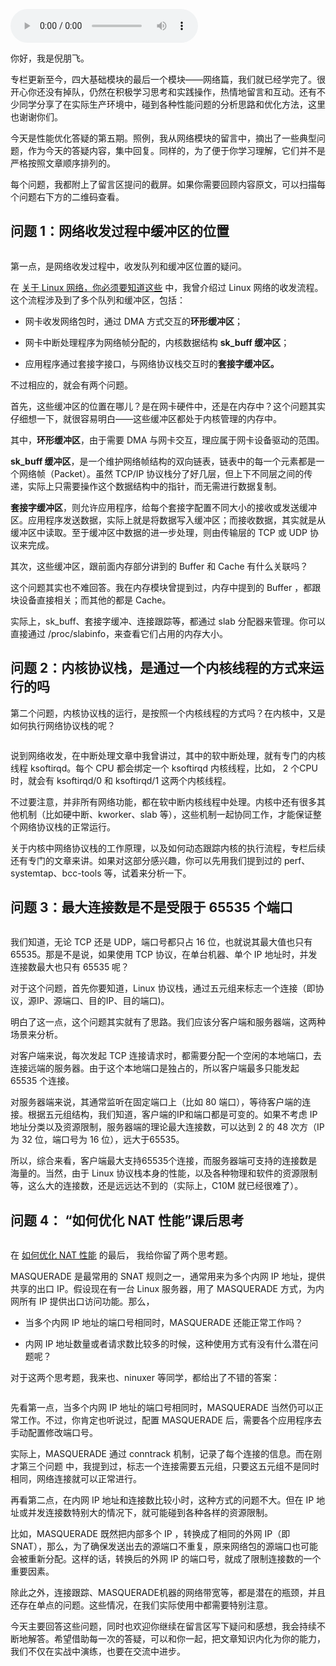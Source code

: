 <audio title="45 _ 答疑（五）：网络收发过程中，缓冲区位置在哪里？" src="https://static001.geekbang.org/resource/audio/53/13/53790b168243d36d147e35bbcd369713.mp3" controls="controls"></audio> 
<p>你好，我是倪朋飞。</p><p>专栏更新至今，四大基础模块的最后一个模块——网络篇，我们就已经学完了。很开心你还没有掉队，仍然在积极学习思考和实践操作，热情地留言和互动。还有不少同学分享了在实际生产环境中，碰到各种性能问题的分析思路和优化方法，这里也谢谢你们。</p><p>今天是性能优化答疑的第五期。照例，我从网络模块的留言中，摘出了一些典型问题，作为今天的答疑内容，集中回复。同样的，为了便于你学习理解，它们并不是严格按照文章顺序排列的。</p><p>每个问题，我都附上了留言区提问的截屏。如果你需要回顾内容原文，可以扫描每个问题右下方的二维码查看。</p><h2>问题 1：网络收发过程中缓冲区的位置</h2><p><img src="https://static001.geekbang.org/resource/image/49/28/49649598767b9ef537169558ee6be128.png" alt=""></p><p>第一点，是网络收发过程中，收发队列和缓冲区位置的疑问。</p><p>在 <a href="https://time.geekbang.org/column/article/80898">关于 Linux 网络，你必须要知道这些</a> 中，我曾介绍过 Linux 网络的收发流程。这个流程涉及到了多个队列和缓冲区，包括：</p><ul>
<li>
<p>网卡收发网络包时，通过 DMA 方式交互的<strong>环形缓冲区</strong>；</p>
</li>
<li>
<p>网卡中断处理程序为网络帧分配的，内核数据结构 <strong>sk_buff 缓冲区</strong>；</p>
</li>
<li>
<p>应用程序通过套接字接口，与网络协议栈交互时的<strong>套接字缓冲区。</strong></p>
</li>
</ul><p>不过相应的，就会有两个问题。</p><p>首先，这些缓冲区的位置在哪儿？是在网卡硬件中，还是在内存中？这个问题其实仔细想一下，就很容易明白——这些缓冲区都处于内核管理的内存中。</p><!-- [[[read_end]]] --><p>其中，<strong>环形缓冲区</strong>，由于需要 DMA 与网卡交互，理应属于网卡设备驱动的范围。</p><p><strong>sk_buff 缓冲区</strong>，是一个维护网络帧结构的双向链表，链表中的每一个元素都是一个网络帧（Packet）。虽然 TCP/IP 协议栈分了好几层，但上下不同层之间的传递，实际上只需要操作这个数据结构中的指针，而无需进行数据复制。</p><p><strong>套接字缓冲区</strong>，则允许应用程序，给每个套接字配置不同大小的接收或发送缓冲区。应用程序发送数据，实际上就是将数据写入缓冲区；而接收数据，其实就是从缓冲区中读取。至于缓冲区中数据的进一步处理，则由传输层的 TCP 或 UDP 协议来完成。</p><p>其次，这些缓冲区，跟前面内存部分讲到的 Buffer 和 Cache 有什么关联吗？</p><p>这个问题其实也不难回答。我在内存模块曾提到过，内存中提到的 Buffer ，都跟块设备直接相关；而其他的都是 Cache。</p><p>实际上，sk_buff、套接字缓冲、连接跟踪等，都通过 slab 分配器来管理。你可以直接通过 /proc/slabinfo，来查看它们占用的内存大小。</p><h2>问题 2：内核协议栈，是通过一个内核线程的方式来运行的吗</h2><p>第二个问题，内核协议栈的运行，是按照一个内核线程的方式吗？在内核中，又是如何执行网络协议栈的呢？</p><p><img src="https://static001.geekbang.org/resource/image/9b/1c/9bea298bcc349e80f46c1a406472381c.png" alt=""></p><p>说到网络收发，在中断处理文章中我曾讲过，其中的软中断处理，就有专门的内核线程 ksoftirqd。每个 CPU 都会绑定一个 ksoftirqd 内核线程，比如， 2 个CPU 时，就会有 ksoftirqd/0 和 ksoftirqd/1 这两个内核线程。</p><p>不过要注意，并非所有网络功能，都在软中断内核线程中处理。内核中还有很多其他机制（比如硬中断、kworker、slab 等），这些机制一起协同工作，才能保证整个网络协议栈的正常运行。</p><p>关于内核中网络协议栈的工作原理，以及如何动态跟踪内核的执行流程，专栏后续还有专门的文章来讲。如果对这部分感兴趣，你可以先用我们提到过的 perf、systemtap、bcc-tools 等，试着来分析一下。</p><h2>问题 3：最大连接数是不是受限于 65535 个端口</h2><p><img src="https://static001.geekbang.org/resource/image/50/8c/504ddb710169cb247b349d0d8a32818c.png" alt=""><img src="https://static001.geekbang.org/resource/image/0a/70/0a5cb5d25a4b09c5f46ca8941e9fca70.png" alt=""></p><p>我们知道，无论 TCP 还是 UDP，端口号都只占 16 位，也就说其最大值也只有 65535。那是不是说，如果使用 TCP 协议，在单台机器、单个 IP 地址时，并发连接数最大也只有 65535 呢？</p><p>对于这个问题，首先你要知道，Linux 协议栈，通过五元组来标志一个连接（即协议，源IP、源端口、目的IP、目的端口)。</p><p>明白了这一点，这个问题其实就有了思路。我们应该分客户端和服务器端，这两种场景来分析。</p><p>对客户端来说，每次发起 TCP 连接请求时，都需要分配一个空闲的本地端口，去连接远端的服务器。由于这个本地端口是独占的，所以客户端最多只能发起 65535 个连接。</p><p>对服务器端来说，其通常监听在固定端口上（比如 80 端口），等待客户端的连接。根据五元组结构，我们知道，客户端的IP和端口都是可变的。如果不考虑 IP 地址分类以及资源限制，服务器端的理论最大连接数，可以达到 2 的 48 次方（IP 为 32 位，端口号为 16 位），远大于65535。</p><p>所以，综合来看，客户端最大支持65535个连接，而服务器端可支持的连接数是海量的。当然，由于 Linux 协议栈本身的性能，以及各种物理和软件的资源限制等，这么大的连接数，还是远远达不到的（实际上，C10M 就已经很难了）。</p><h2>问题 4： “如何优化 NAT 性能”课后思考</h2><p><img src="https://static001.geekbang.org/resource/image/c6/a0/c623453e2e054d2f4407ab1e4a87f5a0.png" alt=""></p><p>在 <a href="https://time.geekbang.org/column/article/83189">如何优化 NAT 性能</a> 的最后， 我给你留了两个思考题。</p><p>MASQUERADE 是最常用的 SNAT 规则之一，通常用来为多个内网 IP 地址，提供共享的出口 IP。假设现在有一台 Linux 服务器，用了 MASQUERADE 方式，为内网所有 IP 提供出口访问功能。那么，</p><ul>
<li>
<p>当多个内网 IP 地址的端口号相同时，MASQUERADE 还能正常工作吗？</p>
</li>
<li>
<p>内网 IP 地址数量或者请求数比较多的时候，这种使用方式有没有什么潜在问题呢？</p>
</li>
</ul><p>对于这两个思考题，我来也、ninuxer 等同学，都给出了不错的答案：</p><p><img src="https://static001.geekbang.org/resource/image/24/52/245ba322ff2975e56db18206f0797d52.png" alt=""><img src="https://static001.geekbang.org/resource/image/f4/55/f41d8ad99120f22a7967e3afffe97555.png" alt=""></p><p>先看第一点，当多个内网 IP 地址的端口号相同时，MASQUERADE 当然仍可以正常工作。不过，你肯定也听说过，配置 MASQUERADE 后，需要各个应用程序去手动配置修改端口号。</p><p>实际上，MASQUERADE 通过 conntrack 机制，记录了每个连接的信息。而在刚才第三个问题 中，我提到过，标志一个连接需要五元组，只要这五元组不是同时相同，网络连接就可以正常进行。</p><p>再看第二点，在内网 IP 地址和连接数比较小时，这种方式的问题不大。但在 IP 地址或并发连接数特别大的情况下，就可能碰到各种各样的资源限制。</p><p>比如，MASQUERADE 既然把内部多个 IP ，转换成了相同的外网 IP（即 SNAT），那么，为了确保发送出去的源端口不重复，原来网络包的源端口也可能会被重新分配。这样的话，转换后的外网 IP 的端口号，就成了限制连接数的一个重要因素。</p><p>除此之外，连接跟踪、MASQUERADE机器的网络带宽等，都是潜在的瓶颈，并且还存在单点的问题。这些情况，在我们实际使用中都需要特别注意。</p><p>今天主要回答这些问题，同时也欢迎你继续在留言区写下疑问和感想，我会持续不断地解答。希望借助每一次的答疑，可以和你一起，把文章知识内化为你的能力，我们不仅在实战中演练，也要在交流中进步。</p><p></p>